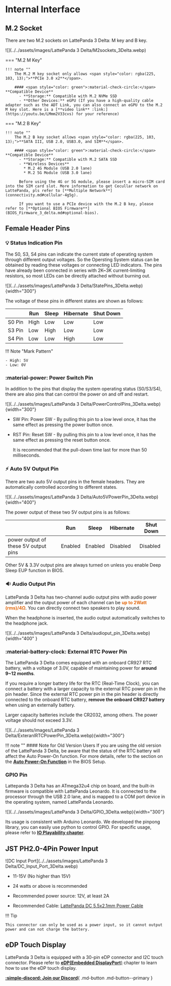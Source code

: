 # Internal Interface

## M.2 Socket

There are two M.2 sockets on LattePanda 3 Delta: M key and B key.

![](../../assets/images/LattePanda 3 Delta/M2sockets_3Delta.webp)

=== "M.2 M Key"

    !!! note ""
        The M.2 M key socket only allows <span style="color: rgba(225, 103, 13);">**PCIe 3.0 x2**</span>. 
        
        #### <span style="color: green">:material-check-circle:</span> **Compatible Device**
          - **Storage:** Compatible with M.2 NVMe SSD
          - **Other Devices:** eGPU (If you have a high-quality cable adapter such as the ADT Link, you can also connect an eGPU to the M.2 M key slot. Here is a [**video link** :link:](https://youtu.be/LMmm2V33cvs) for your reference)

=== "M.2 B Key"

    !!! note ""
        The M.2 B key socket allows <span style="color: rgba(225, 103, 13);">**SATA III, USB 2.0, USB3.0, and SIM**</span>. 
        
        #### <span style="color: green">:material-check-circle:</span> **Compatible Device**
          - **Storage:** Compatible with M.2 SATA SSD
          - **Wireless Devices**
            * M.2 4G Module (USB 2.0 lane)
            * M.2 5G Module (USB 3.0 lane)
        
          Before using the 4G or 5G module, please insert a micro-SIM card into the SIM card slot. More information to get Cecullar network on LattePanda, pls refer to [**Multiple Network**](connectivity.md#cellular-4g5g).
          
          If you want to use a PCIe device with the M.2 B key, please refer to [**Optional BIOS Firmware**](BIOS_Firmware_3_delta.md#optional-bios).

## Female Header Pins

### :bulb: Status Indication Pin

The S0, S3, S4 pins can indicate the current state of operating system through different output voltages. So the Opersting System status can be obtained by reading these voltages or connecting LED indicators. The pins have already been connected in series with 2K~3K current-limiting resistors, so most LEDs can be directly attached without burning out.

![](../../assets/images/LattePanda 3 Delta/StatePins_3Delta.webp){width="300"}

The voltage of these pins in different states are shown as follows:

|        | Run  | Sleep | Hibernate | Shut Down |
| ------ | ---- | ----- | --------- | --------- |
| S0 Pin | High | Low   | Low       | Low       |
| S3 Pin | Low  | High  | Low       | Low       |
| S4 Pin | Low  | Low   | High      | Low       |

!!! Note "Mark Pattern"

    - High: 5V
    - Low: 0V

### :material-power: Power Switch Pin

In addition to the pins that display the system operating status (S0/S3/S4), there are also pins that can control the power on and off and restart.

![](../../assets/images/LattePanda 3 Delta/PowerControlPins_3Delta.webp){width="300"}

- SW Pin: Power SW - By pulling this pin to a low level once, it has the same effect as pressing the power button once.

- RST Pin: Reset SW - By pulling this pin to a low level once, it has the same effect as pressing the reset button once.

    It is recommended that the pull-down time last for more than 50 milliseconds.


### :zap: Auto 5V Output Pin

There are two auto 5V output pins in the female headers. They are automatically controlled according to different states. 

![](../../assets/images/LattePanda 3 Delta/Auto5VPowerPin_3Delta.webp){width="400"}

The power output of these two 5V output pins is as follows:

|                                      | Run     | Sleep   | Hibernate | Shut Down |
| ------------------------------------ | ------- | ------- | --------- | --------- |
| power output of these 5V output pins | Enabled | Enabled | Disabled  | Disabled  |

Other 5V & 3.3V output pins are always turned on unless you enable Deep Sleep EUP function in BIOS.

### :sound: Audio Output Pin

LattePanda 3 Delta has two-channel audio output pins with audio power amplifier and the output power of each channel can be <span style="color: rgba(225, 103, 13);">**up to 2Watt (rms)/4Ω**</span>. You can directly connect two speakers to play sound.

When the headphone is inserted, the audio output automatically switches to the headphone jack.

![](../../assets/images/LattePanda 3 Delta/audioput_pin_3Delta.webp){width="400" }

### :material-battery-clock: External RTC Power Pin

The LattePanda 3 Delta comes equipped with an onboard CR927 RTC battery, with a voltage of 3.0V, capable of maintaining power for **around 9~12 months**.

If you require a longer battery life for the RTC (Real-Time Clock), you can connect a battery with a larger capacity to the external RTC power pin in the pin header. Since the external RTC power pin in the pin header is directly connected to the onboard RTC battery, **remove the onboard CR927 battery** when using an externally battery.

Larger capacity batteries include the CR2032, among others. The power voltage should not exceed 3.3V.

![](../../assets/images/LattePanda 3 Delta/ExteranlRTCPowerPin_3Delta.webp){width="300"}

!!! note ""
    #### Note for Old Version Users
    If you are using the old version of the LattePanda 3 Delta, be aware that the status of the RTC battery will affect the Auto Power-On function. For more details, refer to the section on the [**Auto Power-On Function**](../3rd_delta_edition/bios_Auto_power_on.md) in the BIOS Setup.


### GPIO Pin

Lattepanda 3 Delta has an ATmega32u4 chip on board, and the built-in firmware is compatible with LattePanda Leonardo. It is connected to the processor through the USB 2.0 lane, and is mapped to a COM port device in the operating system, named LattePanda Leonardo. 

![](../../assets/images/LattePanda 3 Delta/GPIO_3Delta.webp){width="300"}

Its usage is consistent with Arduino Leonardo. We developed the pinpong library, you can easily use python to control GPIO. For specific usage, please refer to [**IO Playability chapter**](../IO_Playability/InstallPinpongLibrary.md).



## JST PH2.0-4Pin Power Input

![DC Input Port](../../assets/images/LattePanda 3 Delta/DC_Input_Port_3Delta.webp)

- 11-15V (No higher than 15V)

- 24 watts or above is recommended 

- Recommended power source: 12V, at least 2A

- Recommended Cable: [LattePanda DC 5.5x2.1mm Power Cable](https://www.dfrobot.com/product-2624.html)

!!! Tip

    This connector can only be used as a power input, so it cannot output power and can not charge the battery.

## eDP Touch Display

LattePanda 3 Delta is equipped with a 30-pin eDP connector and I2C touch connector. Please refer to [**eDP(Embedded DisplayPort**)](touch_and_display.md#edpembedded-displayport) chapter to learn how to use the eDP touch display.





[**:simple-discord: Join our Discord**](https://discord.gg/k6YPYQgmHt){ .md-button .md-button--primary }



